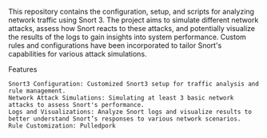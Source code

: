 This repository contains the configuration, setup, and scripts for analyzing network traffic using Snort 3. 
The project aims to simulate different network attacks, assess how Snort reacts to these attacks, 
and potentially visualize the results of the logs to gain insights into system performance. 
Custom rules and configurations have been incorporated to tailor Snort's capabilities for various attack simulations.

Features

    Snort3 Configuration: Customized Snort3 setup for traffic analysis and rule management.
    Network Attack Simulations: Simulating at least 3 basic network attacks to assess Snort's performance.
    Logs and Visualizations: Analyze Snort logs and visualize results to better understand Snort’s responses to various network scenarios.
    Rule Customization: Pulledpork
